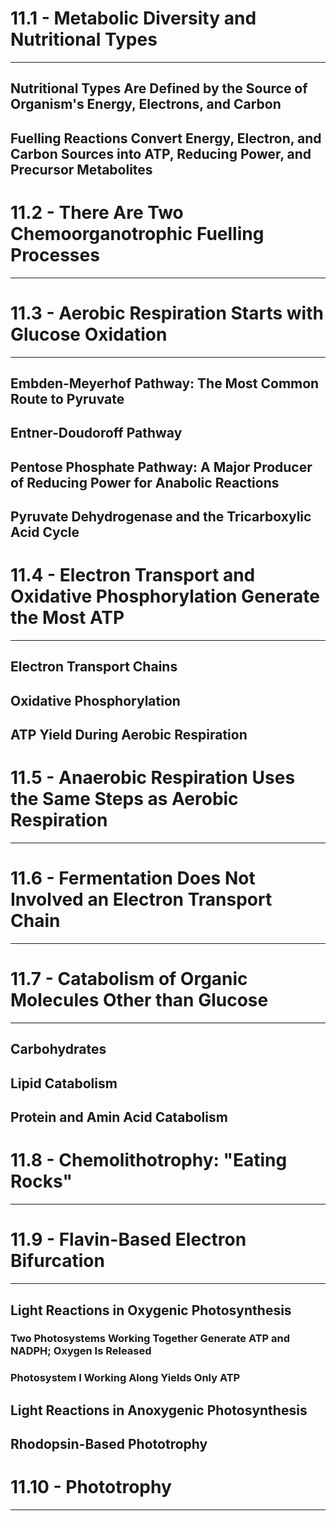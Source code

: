 # 11.1 - Metabolic Diversity and Nutritional Types

---
## Nutritional Types Are Defined by the Source of Organism's Energy, Electrons, and Carbon
## Fuelling Reactions Convert Energy, Electron, and Carbon Sources into ATP, Reducing Power, and Precursor Metabolites

# 11.2 - There Are Two Chemoorganotrophic Fuelling Processes

---

# 11.3 - Aerobic Respiration Starts with Glucose Oxidation

---
## Embden-Meyerhof Pathway: The Most Common Route to Pyruvate
## Entner-Doudoroff Pathway
## Pentose Phosphate Pathway: A Major Producer of Reducing Power for Anabolic Reactions
## Pyruvate Dehydrogenase and the Tricarboxylic Acid Cycle

# 11.4 - Electron Transport and Oxidative Phosphorylation Generate the Most ATP

---
## Electron Transport Chains
## Oxidative Phosphorylation
## ATP Yield During Aerobic Respiration

# 11.5 - Anaerobic Respiration Uses the Same Steps as Aerobic Respiration

---
# 11.6 - Fermentation Does Not Involved an Electron Transport Chain

---

# 11.7 - Catabolism of Organic Molecules Other than Glucose

---
## Carbohydrates
## Lipid Catabolism
## Protein and Amin Acid Catabolism

# 11.8 - Chemolithotrophy: "Eating Rocks"

---

# 11.9 - Flavin-Based Electron Bifurcation

---
## Light Reactions in Oxygenic Photosynthesis
### Two Photosystems Working Together Generate ATP and NADPH; Oxygen Is Released
### Photosystem I Working Along Yields Only ATP
## Light Reactions in Anoxygenic Photosynthesis
## Rhodopsin-Based Phototrophy

# 11.10 - Phototrophy

---
